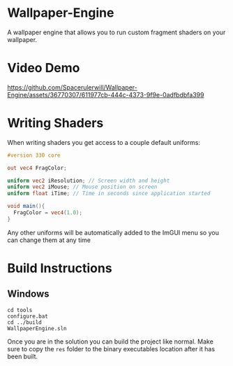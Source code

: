 # Wallpaper-Engine
A wallpaper engine that allows you to run custom fragment shaders on your wallpaper.

# Video Demo
https://github.com/Spacerulerwill/Wallpaper-Engine/assets/36770307/611977cb-444c-4373-9f9e-0adfbdbfa399

# Writing Shaders

When writing shaders you get access to a couple default uniforms:

```glsl
#version 330 core

out vec4 FragColor;

uniform vec2 iResolution; // Screen width and height
uniform vec2 iMouse; // Mouse position on screen
uniform float iTime; // Time in seconds since application started

void main(){
  FragColor = vec4(1.0);
}
```

Any other uniforms will be automatically added to the ImGUI menu so you can change them at any time

# Build Instructions

## Windows 
    cd tools
    configure.bat
    cd ../build
    WallpaperEngine.sln
Once you are in the solution you can build the project like normal. Make sure to copy the ```res``` folder to the binary executables location after it has been built.
